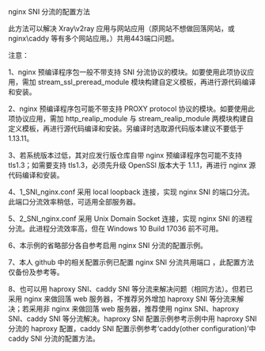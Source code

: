 nginx SNI 分流的配置方法

此方法可以解决 Xray\v2ray 应用与网站应用（原网站不想做回落网站，或 nginx\caddy 等有多个网站应用。）共用443端口问题。

注意：

1、nginx 预编译程序包一般不带支持 SNI 分流协议的模块。如要使用此项协议应用，需加 stream_ssl_preread_module 模块构建自定义模板，再进行源代码编译和安装。

2、nginx 预编译程序包可能不带支持 PROXY protocol 协议的模块。如要使用此项协议应用，需加 http_realip_module 与 stream_realip_module 两模块构建自定义模板，再进行源代码编译和安装。另编译时选取源代码版本建议不要低于1.13.11。

3、若系统版本过低，其对应发行版仓库自带 nginx 预编译程序包可能不支持 tls1.3；如需要支持 tls1.3，必须先升级 OpenSSl 版本大于 1.1.1，再进行 nginx 源代码编译和安装。

4、1_SNI_nginx.conf 采用 local loopback 连接，实现 nginx SNI 的端口分流。此端口分流效率稍低，可适用全部服务器。

5、2_SNI_nginx.conf 采用 Unix Domain Socket 连接，实现 nginx SNI 的进程分流。此进程分流效率高，但在 Windows 10 Build 17036 前不可用。

6、本示例的省略部分各自参考启用 nginx SNI 分流的配置示例。

7、本人 github 中的相关配置示例已配置 nginx SNI 分流共用端口 ，此配置方法仅备份及参考等。

8、也可以用 haproxy SNI、caddy SNI 等分流来解决问题（相同方法）。但若已采用 nginx 来做回落 web 服务器，不推荐另外增加 haproxy SNI 等分流来解决；若采用非 nginx 来做回落 web 服务器，推荐使用 nginx SNI、haproxy SNI、caddy SNI 等分流解决。haproxy SNI 配置示例参考示例中用 haproxy SNI 分流的 haproxy 配置，caddy SNI 配置示例参考‘caddy(other configuration)’中 caddy SNI 分流的配置方法。
